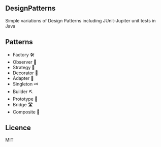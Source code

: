 ## DesignPatterns
Simple variations of Design Patterns including JUnit-Jupiter unit tests in Java

## Patterns
- Factory 🛠
- Observer 🔮
- Strategy 🧪
- Decorator 💝
- Adapter 🔌
- Singleton 🗝
- Builder ⛏
- Prototype 📁
- Bridge 🛣
- Composite 🧩

## Licence
MIT
